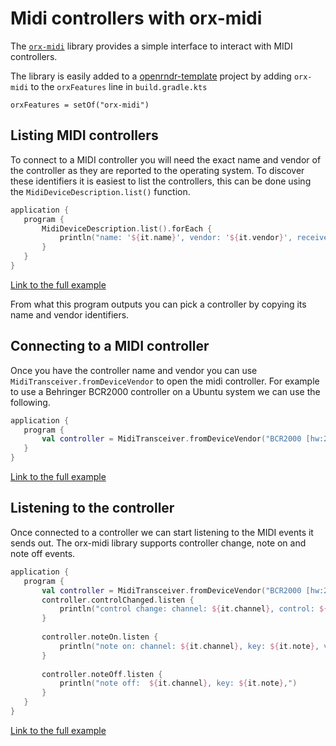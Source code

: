  
 # Midi controllers with orx-midi 
 
 The [`orx-midi`](https://github.com/openrndr/orx/tree/master/orx-midi) library provides a simple interface
to interact with MIDI controllers. 

The library is easily added to a [openrndr-template](https://github.com/openrndr/openrndr-template) 
project by adding `orx-midi` to the `orxFeatures` line in `build.gradle.kts`

```
orxFeatures = setOf("orx-midi")
```
 
 
 ## Listing MIDI controllers 
 
 To connect to a MIDI controller you will need the exact name and vendor of the controller as they are reported
to the operating system. To discover these identifiers it is easiest to list the controllers, this can be done using
the `MidiDeviceDescription.list()` function. 
 
 ```kotlin
application {
    program {
        MidiDeviceDescription.list().forEach {
            println("name: '${it.name}', vendor: '${it.vendor}', receiver:${it.receive}, transmitter:${it.transmit}")
        }
    }
}
``` 
 
 [Link to the full example](https://github.com/openrndr/openrndr-examples/blob/master/src/main/kotlin/examples/10_OPENRNDR_Extras/C04_Midi_controllers000.kt) 
 
 From what this program outputs you can pick a controller by copying its name and vendor identifiers. 
 
 ## Connecting to a MIDI controller 
 
 Once you have the controller name and vendor you can use `MidiTransceiver.fromDeviceVendor` to open the
midi controller. For example to use a Behringer BCR2000 controller on a Ubuntu system we can use the following. 
 
 ```kotlin
application {
    program {
        val controller = MidiTransceiver.fromDeviceVendor("BCR2000 [hw:2,0,0]", "ALSA (http://www.alsa-project.org)")
    }
}
``` 
 
 [Link to the full example](https://github.com/openrndr/openrndr-examples/blob/master/src/main/kotlin/examples/10_OPENRNDR_Extras/C04_Midi_controllers001.kt) 
 
 ## Listening to the controller 
 
 Once connected to a controller we can start listening to the MIDI events it sends out. The orx-midi library
supports controller change, note on and note off events. 
 
 ```kotlin
application {
    program {
        val controller = MidiTransceiver.fromDeviceVendor("BCR2000 [hw:2,0,0]", "ALSA (http://www.alsa-project.org)")
        controller.controlChanged.listen {
            println("control change: channel: ${it.channel}, control: ${it.control}, value: ${it.value}")
        }
        
        controller.noteOn.listen {
            println("note on: channel: ${it.channel}, key: ${it.note}, velocity: ${it.velocity}")
        }
        
        controller.noteOff.listen {
            println("note off:  ${it.channel}, key: ${it.note},")
        }
    }
}
``` 
 
 [Link to the full example](https://github.com/openrndr/openrndr-examples/blob/master/src/main/kotlin/examples/10_OPENRNDR_Extras/C04_Midi_controllers002.kt) 
